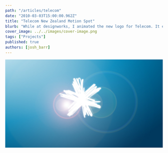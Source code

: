 ```yaml
---
path: "/articles/telecom"
date: "2010-03-03T15:00:00.962Z"
title: "Telecom New Zealand Motion Spot"
blurb: "While at designworks, I animated the new logo for Telecom. It ended up on national television, and as the boot screen for half a million devices. Not bad!"
cover_image: ../../images/cover-image.png
tags: ["Projects"]
published: true
authors: [josh_barr]
---
```



![Telecom logo](./endframe.jpg)

